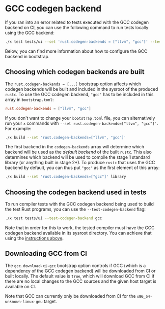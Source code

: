 # GCC codegen backend

If you ran into an error related to tests executed with the GCC codegen backend on CI,
you can use the following command to run tests locally using the GCC backend:

```bash
./x test tests/ui --set 'rust.codegen-backends = ["llvm", "gcc"]' --test-codegen-backend gcc
```

Below, you can find more information about how to configure the GCC backend in bootstrap.

## Choosing which codegen backends are built

The `rust.codegen-backends = [...]` bootstrap option affects which codegen backends will be built and
included in the sysroot of the produced `rustc`. To use the GCC codegen backend, `"gcc"` has to
be included in this array in `bootstrap.toml`:

```toml
rust.codegen-backends = ["llvm", "gcc"]
```

If you don't want to change your `bootstrap.toml` file, you can alternatively run your `x`
commands with `--set rust.codegen-backends=["llvm", "gcc"]'`. For example:

```bash
./x build --set 'rust.codegen-backends=["llvm", "gcc"]'
```

The first backend in the `codegen-backends` array will determine which backend will be used as the
*default backend* of the built `rustc`. This also determines which backend will be used to compile the
stage 1 standard library (or anything built in stage 2+). To produce `rustc` that uses the GCC backend
by default, you can thus put `"gcc"` as the first element of this array:

```bash
./x build --set 'rust.codegen-backends=["gcc"]' library
```

## Choosing the codegen backend used in tests

To run compiler tests with the GCC codegen backend being used to build the test Rust programs, you can use the
`--test-codegen-backend` flag:

```bash
./x test tests/ui --test-codegen-backend gcc
```

Note that in order for this to work, the tested compiler must have the GCC codegen backend available in its sysroot
directory. You can achieve that using the [instructions above](#choosing-which-codegen-backends-are-built).

## Downloading GCC from CI

The `gcc.download-ci-gcc` bootstrap option controls if GCC (which is a dependency of the GCC codegen backend)
will be downloaded from CI or built locally. The default value is `true`, which will download GCC from CI
if there are no local changes to the GCC sources and the given host target is available on CI.

Note that GCC can currently only be downloaded from CI for the `x86_64-unknown-linux-gnu` target.
